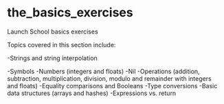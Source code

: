 # the_basics_exercises
Launch School basics exercises

Topics covered in this section include:


-Strings and string interpolation


-Symbols
-Numbers (integers and floats) 
-Nil 
-Operations (addition, subtraction, multiplication, division, modulo and remainder with integers and floats)
-Equality comparisons and Booleans
-Type conversions 
-Basic data structures (arrays and hashes)
-Expressions vs. return

